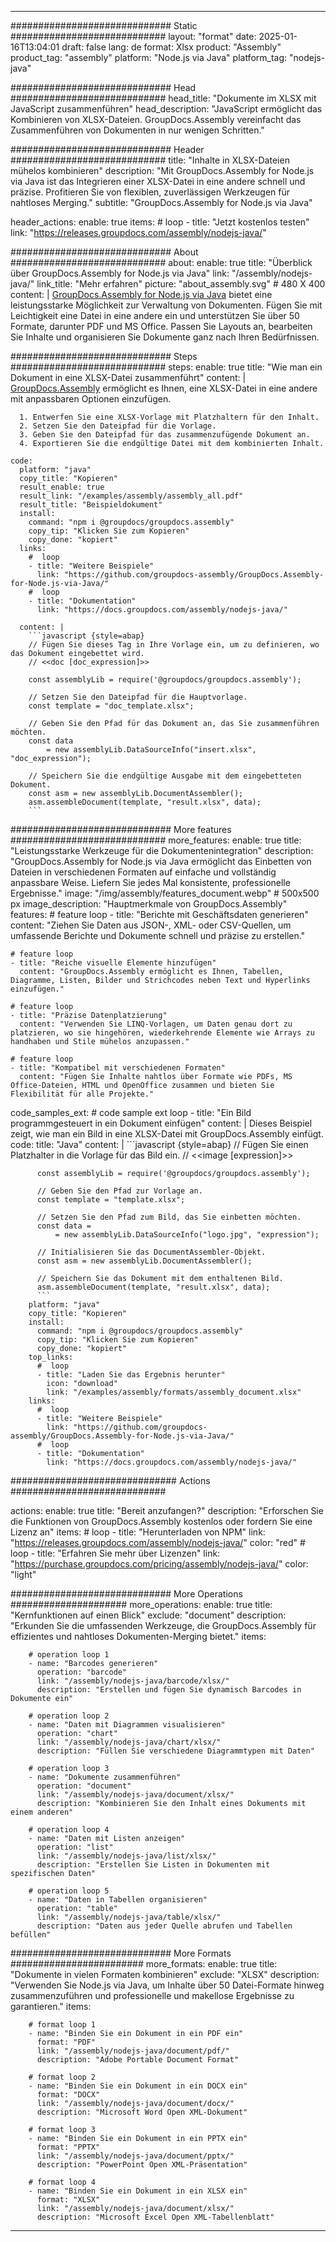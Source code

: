 



---
############################# Static ############################
layout: "format"
date:  2025-01-16T13:04:01
draft: false
lang: de
format: Xlsx
product: "Assembly"
product_tag: "assembly"
platform: "Node.js via Java"
platform_tag: "nodejs-java"

############################# Head ############################
head_title: "Dokumente im XLSX mit JavaScript zusammenführen"
head_description: "JavaScript ermöglicht das Kombinieren von XLSX-Dateien. GroupDocs.Assembly vereinfacht das Zusammenführen von Dokumenten in nur wenigen Schritten."

############################# Header ############################
title: "Inhalte in XLSX-Dateien mühelos kombinieren" 
description: "Mit GroupDocs.Assembly for Node.js via Java ist das Integrieren einer XLSX-Datei in eine andere schnell und präzise. Profitieren Sie von flexiblen, zuverlässigen Werkzeugen für nahtloses Merging."
subtitle: "GroupDocs.Assembly for Node.js via Java" 

header_actions:
  enable: true
  items:
    #  loop
    - title: "Jetzt kostenlos testen"
      link: "https://releases.groupdocs.com/assembly/nodejs-java/"
      
############################# About ############################
about:
    enable: true
    title: "Überblick über GroupDocs.Assembly for Node.js via Java"
    link: "/assembly/nodejs-java/"
    link_title: "Mehr erfahren"
    picture: "about_assembly.svg" # 480 X 400
    content: |
       [GroupDocs.Assembly for Node.js via Java](/assembly/nodejs-java/) bietet eine leistungsstarke Möglichkeit zur Verwaltung von Dokumenten. Fügen Sie mit Leichtigkeit eine Datei in eine andere ein und unterstützen Sie über 50 Formate, darunter PDF und MS Office. Passen Sie Layouts an, bearbeiten Sie Inhalte und organisieren Sie Dokumente ganz nach Ihren Bedürfnissen.

############################# Steps ############################
steps:
    enable: true
    title: "Wie man ein Dokument in eine XLSX-Datei zusammenführt"
    content: |
      [GroupDocs.Assembly](/assembly/nodejs-java/) ermöglicht es Ihnen, eine XLSX-Datei in eine andere mit anpassbaren Optionen einzufügen.
      
      1. Entwerfen Sie eine XLSX-Vorlage mit Platzhaltern für den Inhalt.
      2. Setzen Sie den Dateipfad für die Vorlage.
      3. Geben Sie den Dateipfad für das zusammenzufügende Dokument an.
      4. Exportieren Sie die endgültige Datei mit dem kombinierten Inhalt.
   
    code:
      platform: "java"
      copy_title: "Kopieren"
      result_enable: true
      result_link: "/examples/assembly/assembly_all.pdf"
      result_title: "Beispieldokument"
      install:
        command: "npm i @groupdocs/groupdocs.assembly"
        copy_tip: "Klicken Sie zum Kopieren"
        copy_done: "kopiert"
      links:
        #  loop
        - title: "Weitere Beispiele"
          link: "https://github.com/groupdocs-assembly/GroupDocs.Assembly-for-Node.js-via-Java/"
        #  loop
        - title: "Dokumentation"
          link: "https://docs.groupdocs.com/assembly/nodejs-java/"
          
      content: |
        ```javascript {style=abap}
        // Fügen Sie dieses Tag in Ihre Vorlage ein, um zu definieren, wo das Dokument eingebettet wird.
        // <<doc [doc_expression]>>
    
        const assemblyLib = require('@groupdocs/groupdocs.assembly');

        // Setzen Sie den Dateipfad für die Hauptvorlage.
        const template = "doc_template.xlsx";

        // Geben Sie den Pfad für das Dokument an, das Sie zusammenführen möchten.
        const data 
            = new assemblyLib.DataSourceInfo("insert.xlsx", "doc_expression");

        // Speichern Sie die endgültige Ausgabe mit dem eingebetteten Dokument.
        const asm = new assemblyLib.DocumentAssembler();
        asm.assembleDocument(template, "result.xlsx", data);
        ```           

############################# More features ############################
more_features:
  enable: true
  title: "Leistungsstarke Werkzeuge für die Dokumentenintegration"
  description: "GroupDocs.Assembly for Node.js via Java ermöglicht das Einbetten von Dateien in verschiedenen Formaten auf einfache und vollständig anpassbare Weise. Liefern Sie jedes Mal konsistente, professionelle Ergebnisse."
  image: "/img/assembly/features_document.webp" # 500x500 px
  image_description: "Hauptmerkmale von GroupDocs.Assembly"
  features:
    # feature loop
    - title: "Berichte mit Geschäftsdaten generieren"
      content: "Ziehen Sie Daten aus JSON-, XML- oder CSV-Quellen, um umfassende Berichte und Dokumente schnell und präzise zu erstellen."

    # feature loop
    - title: "Reiche visuelle Elemente hinzufügen"
      content: "GroupDocs.Assembly ermöglicht es Ihnen, Tabellen, Diagramme, Listen, Bilder und Strichcodes neben Text und Hyperlinks einzufügen."

    # feature loop
    - title: "Präzise Datenplatzierung"
      content: "Verwenden Sie LINQ-Vorlagen, um Daten genau dort zu platzieren, wo sie hingehören, wiederkehrende Elemente wie Arrays zu handhaben und Stile mühelos anzupassen."

    # feature loop
    - title: "Kompatibel mit verschiedenen Formaten"
      content: "Fügen Sie Inhalte nahtlos über Formate wie PDFs, MS Office-Dateien, HTML und OpenOffice zusammen und bieten Sie Flexibilität für alle Projekte."
      
  code_samples_ext:
    # code sample ext loop
    - title: "Ein Bild programmgesteuert in ein Dokument einfügen"
      content: |
        Dieses Beispiel zeigt, wie man ein Bild in eine XLSX-Datei mit GroupDocs.Assembly einfügt.
      code:
        title: "Java"
        content: |
          ```javascript {style=abap}
          // Fügen Sie einen Platzhalter in die Vorlage für das Bild ein.
          // <<image [expression]>>
          
          const assemblyLib = require('@groupdocs/groupdocs.assembly');

          // Geben Sie den Pfad zur Vorlage an.
          const template = "template.xlsx";

          // Setzen Sie den Pfad zum Bild, das Sie einbetten möchten.
          const data =
              = new assemblyLib.DataSourceInfo("logo.jpg", "expression");

          // Initialisieren Sie das DocumentAssembler-Objekt.
          const asm = new assemblyLib.DocumentAssembler();

          // Speichern Sie das Dokument mit dem enthaltenen Bild.
          asm.assembleDocument(template, "result.xlsx", data);
          ```
        platform: "java"
        copy_title: "Kopieren"
        install:
          command: "npm i @groupdocs/groupdocs.assembly"
          copy_tip: "Klicken Sie zum Kopieren"
          copy_done: "kopiert"
        top_links:
          #  loop
          - title: "Laden Sie das Ergebnis herunter"
            icon: "download"
            link: "/examples/assembly/formats/assembly_document.xlsx"
        links:
          #  loop
          - title: "Weitere Beispiele"
            link: "https://github.com/groupdocs-assembly/GroupDocs.Assembly-for-Node.js-via-Java/"
          #  loop
          - title: "Dokumentation"
            link: "https://docs.groupdocs.com/assembly/nodejs-java/"
            

            


############################## Actions ############################

actions:
  enable: true
  title: "Bereit anzufangen?"
  description: "Erforschen Sie die Funktionen von GroupDocs.Assembly kostenlos oder fordern Sie eine Lizenz an"
  items:
    #  loop
    - title: "Herunterladen von NPM"
      link: "https://releases.groupdocs.com/assembly/nodejs-java/"
      color: "red"
        #  loop
    - title: "Erfahren Sie mehr über Lizenzen"
      link: "https://purchase.groupdocs.com/pricing/assembly/nodejs-java/"
      color: "light"


############################# More Operations #####################
more_operations:
    enable: true
    title: "Kernfunktionen auf einen Blick"
    exclude: "document"
    description: "Erkunden Sie die umfassenden Werkzeuge, die GroupDocs.Assembly für effizientes und nahtloses Dokumenten-Merging bietet."
    items: 
          
        # operation loop 1
        - name: "Barcodes generieren"
          operation: "barcode"
          link: "/assembly/nodejs-java/barcode/xlsx/"
          description: "Erstellen und fügen Sie dynamisch Barcodes in Dokumente ein"

        # operation loop 2
        - name: "Daten mit Diagrammen visualisieren"
          operation: "chart"
          link: "/assembly/nodejs-java/chart/xlsx/"
          description: "Füllen Sie verschiedene Diagrammtypen mit Daten"

        # operation loop 3
        - name: "Dokumente zusammenführen"
          operation: "document"
          link: "/assembly/nodejs-java/document/xlsx/"
          description: "Kombinieren Sie den Inhalt eines Dokuments mit einem anderen"

        # operation loop 4
        - name: "Daten mit Listen anzeigen"
          operation: "list"
          link: "/assembly/nodejs-java/list/xlsx/"
          description: "Erstellen Sie Listen in Dokumenten mit spezifischen Daten"

        # operation loop 5
        - name: "Daten in Tabellen organisieren"
          operation: "table"
          link: "/assembly/nodejs-java/table/xlsx/"
          description: "Daten aus jeder Quelle abrufen und Tabellen befüllen"
         
          
############################# More Formats ########################
more_formats:
    enable: true
    title: "Dokumente in vielen Formaten kombinieren"
    exclude: "XLSX"
    description: "Verwenden Sie Node.js via Java, um Inhalte über 50 Datei-Formate hinweg zusammenzuführen und professionelle und makellose Ergebnisse zu garantieren."
    items: 
          
        # format loop 1
        - name: "Binden Sie ein Dokument in ein PDF ein"
          format: "PDF"
          link: "/assembly/nodejs-java/document/pdf/"
          description: "Adobe Portable Document Format"
          
        # format loop 2
        - name: "Binden Sie ein Dokument in ein DOCX ein"
          format: "DOCX"
          link: "/assembly/nodejs-java/document/docx/"
          description: "Microsoft Word Open XML-Dokument"
          
        # format loop 3
        - name: "Binden Sie ein Dokument in ein PPTX ein"
          format: "PPTX"
          link: "/assembly/nodejs-java/document/pptx/"
          description: "PowerPoint Open XML-Präsentation"
          
        # format loop 4
        - name: "Binden Sie ein Dokument in ein XLSX ein"
          format: "XLSX"
          link: "/assembly/nodejs-java/document/xlsx/"
          description: "Microsoft Excel Open XML-Tabellenblatt"


          

---